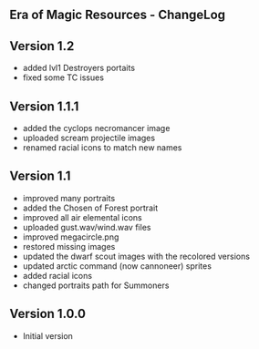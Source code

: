 Era of Magic Resources - ChangeLog
----------------------------

## Version 1.2
   * added lvl1 Destroyers portaits
   * fixed some TC issues

## Version 1.1.1
   * added the cyclops necromancer image
   * uploaded scream projectile images
   * renamed racial icons to match new names

## Version 1.1
   * improved many portraits
   * added the Chosen of Forest portrait
   * improved all air elemental icons
   * uploaded gust.wav/wind.wav files
   * improved megacircle.png
   * restored missing images
   * updated the dwarf scout images with the recolored versions
   * updated arctic command (now cannoneer) sprites
   * added racial icons
   * changed portraits path for Summoners

## Version 1.0.0
   * Initial version
